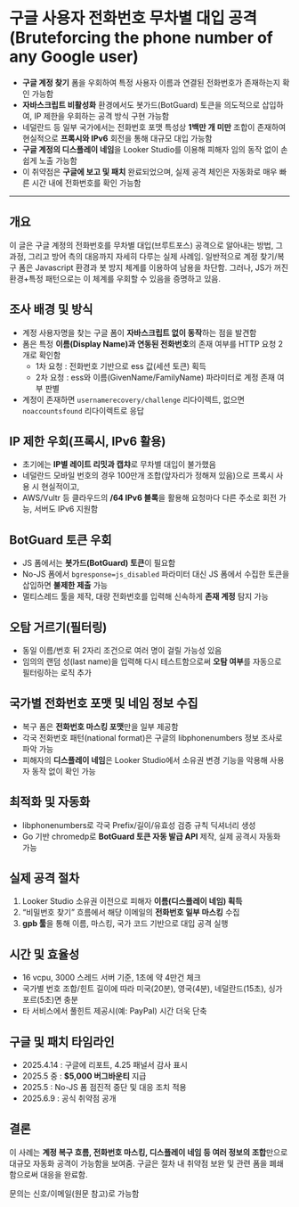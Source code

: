 # 구글 사용자 전화번호 무차별 대입 공격(Bruteforcing the phone number of any Google user)


* **구글 계정 찾기** 폼을 우회하여 특정 사용자 이름과 연결된 전화번호가 존재하는지 확인 가능함
* **자바스크립트 비활성화** 환경에서도 봇가드(BotGuard) 토큰을 의도적으로 삽입하여, IP 제한을 우회하는 공격 방식 구현 가능함
* 네덜란드 등 일부 국가에서는 전화번호 포맷 특성상 **1백만 개 미만** 조합이 존재하여 현실적으로 **프록시와 IPv6** 회전을 통해 대규모 대입 가능함
* **구글 계정의 디스플레이 네임**을 Looker Studio를 이용해 피해자 임의 동작 없이 손쉽게 노출 가능함
* 이 취약점은 **구글에 보고 및 패치** 완료되었으며, 실제 공격 체인은 자동화로 매우 빠른 시간 내에 전화번호를 확인 가능함

---

개요
--

이 글은 구글 계정의 전화번호를 무차별 대입(브루트포스) 공격으로 알아내는 방법, 그 과정, 그리고 방어 측의 대응까지 자세히 다루는 실제 사례임. 일반적으로 계정 찾기/복구 폼은 Javascript 환경과 봇 방지 체계를 이용하여 남용을 차단함. 그러나, JS가 꺼진 환경+특정 패턴으로는 이 체계를 우회할 수 있음을 증명하고 있음.

조사 배경 및 방식
----------

* 계정 사용자명을 찾는 구글 폼이 **자바스크립트 없이 동작**하는 점을 발견함
* 폼은 특정 **이름(Display Name)과 연동된 전화번호**의 존재 여부를 HTTP 요청 2개로 확인함
  + 1차 요청 : 전화번호 기반으로 ess 값(세션 토큰) 획득
  + 2차 요청 : ess와 이름(GivenName/FamilyName) 파라미터로 계정 존재 여부 판별
* 계정이 존재하면 `usernamerecovery/challenge` 리다이렉트, 없으면 `noaccountsfound` 리다이렉트로 응답

IP 제한 우회(프록시, IPv6 활용)
----------------------

* 초기에는 **IP별 레이트 리밋과 캡챠**로 무차별 대입이 불가했음
* 네덜란드 모바일 번호의 경우 100만개 조합(앞자리가 정해져 있음)으로 프록시 사용 시 현실적이고,
* AWS/Vultr 등 클라우드의 **/64 IPv6 블록**을 활용해 요청마다 다른 주소로 회전 가능, 서버도 IPv6 지원함

BotGuard 토큰 우회
--------------

* JS 폼에서는 **봇가드(BotGuard) 토큰**이 필요함
* No-JS 폼에서 `bgresponse=js_disabled` 파라미터 대신 JS 폼에서 수집한 토큰을 삽입하면 **불제한 제출** 가능
* 멀티스레드 툴을 제작, 대량 전화번호를 입력해 신속하게 **존재 계정** 탐지 가능

오탐 거르기(필터링)
-----------

* 동일 이름/번호 뒤 2자리 조건으로 여러 명이 걸릴 가능성 있음
* 임의의 랜덤 성(last name)을 입력해 다시 테스트함으로써 **오탐 여부**를 자동으로 필터링하는 로직 추가

국가별 전화번호 포맷 및 네임 정보 수집
----------------------

* 복구 폼은 **전화번호 마스킹 포맷**만을 일부 제공함
* 각국 전화번호 패턴(national format)은 구글의 libphonenumbers 정보 조사로 파악 가능
* 피해자의 **디스플레이 네임**은 Looker Studio에서 소유권 변경 기능을 악용해 사용자 동작 없이 확인 가능

최적화 및 자동화
---------

* libphonenumbers로 각국 Prefix/길이/유효성 검증 규칙 딕셔너리 생성
* Go 기반 chromedp로 **BotGuard 토큰 자동 발급 API** 제작, 실제 공격시 자동화 가능

실제 공격 절차
--------

1. Looker Studio 소유권 이전으로 피해자 **이름(디스플레이 네임) 획득**
2. “비밀번호 찾기” 흐름에서 해당 이메일의 **전화번호 일부 마스킹** 수집
3. **gpb 툴**을 통해 이름, 마스킹, 국가 코드 기반으로 대입 공격 실행

시간 및 효율성
--------

* 16 vcpu, 3000 스레드 서버 기준, 1초에 약 4만건 체크
* 국가별 번호 조합/힌트 길이에 따라 미국(20분), 영국(4분), 네덜란드(15초), 싱가포르(5초)면 충분
* 타 서비스에서 풀힌트 제공시(예: PayPal) 시간 더욱 단축

구글 및 패치 타임라인
------------

* 2025.4.14 : 구글에 리포트, 4.25 패널서 감사 표시
* 2025.5 중 : **$5,000 버그바운티** 지급
* 2025.5 : No-JS 폼 점진적 중단 및 대응 조치 적용
* 2025.6.9 : 공식 취약점 공개

결론
--

이 사례는 **계정 복구 흐름, 전화번호 마스킹, 디스플레이 네임 등 여러 정보의 조합**만으로 대규모 자동화 공격이 가능함을 보여줌. 구글은 절차 내 취약점 보완 및 관련 폼을 폐쇄함으로써 대응을 완료함.

문의는 신호/이메일(원문 참고)로 가능함

